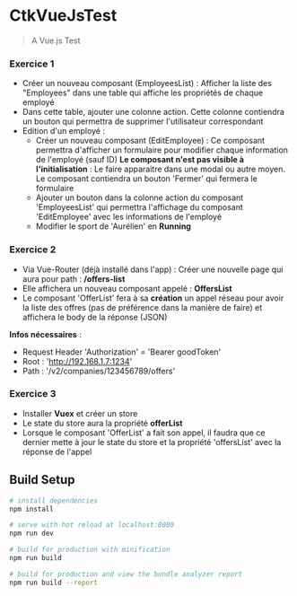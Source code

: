 # CtkVueJsTest

> A Vue.js Test

### Exercice 1

- Créer un nouveau composant (EmployeesList) : Afficher la liste des "Employees" dans une table qui affiche les propriétés de chaque employé
- Dans cette table, ajouter une colonne action. Cette colonne contiendra un bouton qui permettra de supprimer l'utilisateur correspondant
- Edition d'un employé : 
	- Créer un nouveau composant (EditEmployee) : Ce composant permettra d'afficher un formulaire pour modifier chaque information de l'employé (sauf ID) **Le composant n'est pas visible à l'initialisation** : Le faire apparaitre dans une modal ou autre moyen. Le composant contiendra un bouton 'Fermer' qui fermera le formulaire
	- Ajouter un bouton dans la colonne action du composant 'EmployeesList' qui permettra l'affichage du composant 'EditEmployee' avec les informations de l'employé
	- Modifier le sport de 'Aurélien' en **Running**

### Exercice 2

- Via Vue-Router (déjà installé dans l'app) : Créer une nouvelle page qui aura pour path : **/offers-list**
- Elle affichera un nouveau composant appelé : **OffersList**
- Le composant 'OfferList' fera à sa **création** un appel réseau pour avoir la liste des offres (pas de préférence dans la manière de faire) et affichera le body de la réponse (JSON)

**Infos nécessaires**  : 
- Request Header 'Authorization' = 'Bearer goodToken'
- Root : 'http://192.168.1.7:1234'
- Path : '/v2/companies/123456789/offers'


### Exercice 3 

- Installer **Vuex** et créer un store 
- Le state du store aura la propriété **offerList**
- Lorsque le composant 'OfferList' a fait son appel, il faudra que ce dernier mette à jour le state du store et la propriété 'offersList' avec la réponse de l'appel


## Build Setup

``` bash
# install dependencies
npm install

# serve with hot reload at localhost:8080
npm run dev

# build for production with minification
npm run build

# build for production and view the bundle analyzer report
npm run build --report
```
